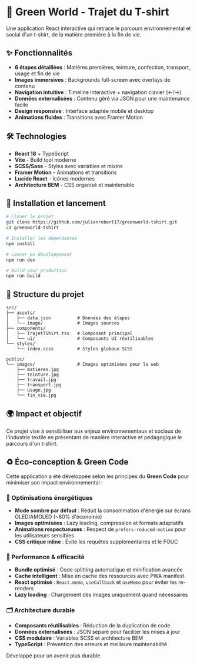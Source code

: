 # 🌱 Green World - Trajet du T-shirt

Une application React interactive qui retrace le parcours environnemental et social d'un t-shirt, de la matière première à la fin de vie.

## ✨ Fonctionnalités

- **6 étapes détaillées** : Matières premières, teinture, confection, transport, usage et fin de vie
- **Images immersives** : Backgrounds full-screen avec overlays de contenu
- **Navigation intuitive** : Timeline interactive + navigation clavier (←/→)
- **Données externalisées** : Contenu géré via JSON pour une maintenance facile
- **Design responsive** : Interface adaptée mobile et desktop
- **Animations fluides** : Transitions avec Framer Motion

## 🛠️ Technologies

- **React 18** + TypeScript
- **Vite** - Build tool moderne
- **SCSS/Sass** - Styles avec variables et mixins
- **Framer Motion** - Animations et transitions
- **Lucide React** - Icônes modernes
- **Architecture BEM** - CSS organisé et maintenable

## 🚀 Installation et lancement

```bash
# Cloner le projet
git clone https://github.com/julienrobert17/greenworld-tshirt.git
cd greenworld-tshirt

# Installer les dépendances
npm install

# Lancer en développement
npm run dev

# Build pour production
npm run build
```

## 📁 Structure du projet

```
src/
├── assets/
│   ├── data.json          # Données des étapes
│   └── image/             # Images sources
├── components/
│   ├── TrajetTShirt.tsx   # Composant principal
│   └── ui/                # Composants UI réutilisables
└── styles/
    └── index.scss         # Styles globaux SCSS

public/
└── images/                # Images optimisées pour le web
    ├── matieres.jpg
    ├── teinture.jpg
    ├── travail.jpg
    ├── transport.jpg
    ├── usage.jpg
    └── fin_vie.jpg
```

## 🌍 Impact et objectif

Ce projet vise à sensibiliser aux enjeux environnementaux et sociaux de l'industrie textile en présentant de manière interactive et pédagogique le parcours d'un t-shirt.

## ♻️ Éco-conception & Green Code

Cette application a été développée selon les principes du **Green Code** pour minimiser son impact environnemental :

### 🎯 Optimisations énergétiques
- **Mode sombre par défaut** : Réduit la consommation d'énergie sur écrans OLED/AMOLED (~60% d'économie)
- **Images optimisées** : Lazy loading, compression et formats adaptatifs
- **Animations respectueuses** : Respect de `prefers-reduced-motion` pour les utilisateurs sensibles
- **CSS critique inline** : Évite les requêtes supplémentaires et le FOUC

### 📱 Performance & efficacité
- **Bundle optimisé** : Code splitting automatique et minification avancée
- **Cache intelligent** : Mise en cache des ressources avec PWA manifest
- **React optimisé** : `React.memo`, `useCallback` et `useMemo` pour éviter les re-renders
- **Lazy loading** : Chargement des images uniquement quand nécessaires

### 🗂️ Architecture durable
- **Composants réutilisables** : Réduction de la duplication de code
- **Données externalisées** : JSON séparé pour faciliter les mises à jour
- **CSS modulaire** : Variables SCSS et architecture BEM
- **TypeScript** : Prévention des erreurs et meilleure maintenabilité


Développé pour un avenir plus durable
